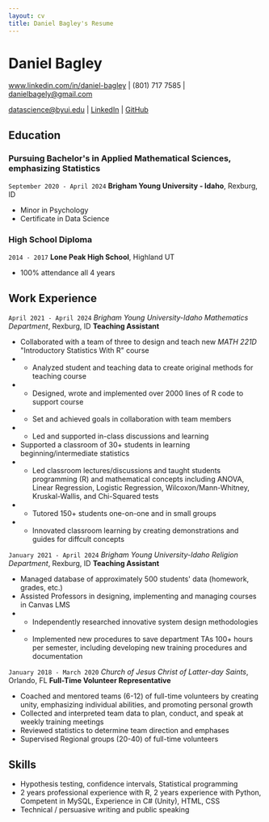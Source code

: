 ```yaml
---
layout: cv
title: Daniel Bagley's Resume
---
```

# Daniel Bagley
www.linkedin.com/in/daniel-bagley | (801) 717 7585 | danielbagely@gmail.com 

<div id="webaddress">
<a href="datascience@byui.edu">datascience@byui.edu</a>
| <a href="https://www.linkedin.com/in/daniel-bagley">LinkedIn</a>
| <a href="https://github.com/danielstats">GitHub</a>
</div>

<!-- https://www.monique.tech/the-art-of-markdown -->

## Education

### Pursuing Bachelor's in Applied Mathematical Sciences, emphasizing Statistics	
`September 2020 - April 2024`
__Brigham Young University - Idaho__, Rexburg, ID
- Minor in Psychology
- Certificate in Data Science


### High School Diploma
`2014 - 2017`
__Lone Peak High School__, Highland UT
- 100% attendance all 4 years


## Work Experience
`April 2021 - April 2024`
_Brigham Young University-Idaho Mathematics Department_, 	Rexburg, ID
__Teaching Assistant__

- Collaborated with a team of three to design and teach new _MATH 221D_ "Introductory Statistics With R" course
- - Analyzed student and teaching data to create original methods for teaching course
- - Designed, wrote and implemented over 2000 lines of R code to support course
- - Set and achieved goals in collaboration with team members
- - Led and supported in-class discussions and learning
- Supported a classroom of 30+ students in learning beginning/intermediate statistics
- - Led classroom lectures/discussions and taught students programming (R) and mathematical concepts including ANOVA, Linear Regression, Logistic Regression, Wilcoxon/Mann-Whitney, Kruskal-Wallis, and Chi-Squared tests
- - Tutored 150+ students one-on-one and in small groups
- - Innovated classroom learning by creating demonstrations and guides for diffcult concepts


`January 2021 - April 2024`
_Brigham Young University-Idaho Religion Department_, 	Rexburg, ID
__Teaching Assistant__
- Managed database of approximately 500 students' data (homework, grades, etc.)
- Assisted Professors in designing, implementing and managing courses in Canvas LMS
- - Independently researched innovative system design methodologies
- - Implemented new procedures to save department TAs 100+ hours per semester, including developing new training procedures and documentation
	
`January 2018 - March 2020`
_Church of Jesus Christ of Latter-day Saints_, Orlando, FL
__Full-Time Volunteer Representative__
- Coached and mentored teams (6-12) of full-time volunteers by creating unity, emphasizing individual abilities, and promoting personal growth
- Collected and interpreted team data to plan, conduct, and speak at weekly training meetings
- Reviewed statistics to determine team direction and emphases
- Supervised Regional groups (20-40) of full-time volunteers


## Skills
- Hypothesis testing, confidence intervals, Statistical programming
- 2 years professional experience with R, 2 years experience with Python, Competent in MySQL, Experience in C# (Unity), HTML, CSS
- Technical / persuasive writing and public speaking




<!-- ### Footer

Last updated: May 2013 -->


